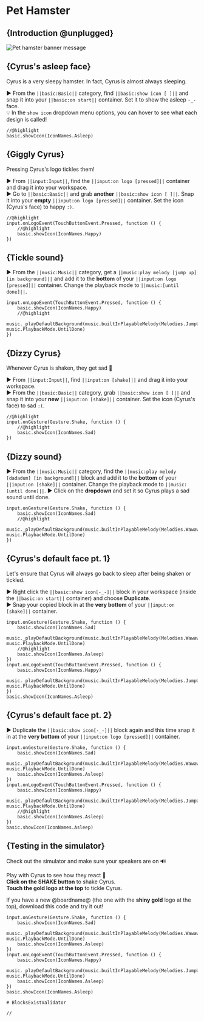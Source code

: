 # Pet Hamster

## {Introduction @unplugged}

![Pet hamster banner message](/static/mb/projects/pet-hamster.png)

## {Cyrus's asleep face}

Cyrus is a very sleepy hamster. In fact, Cyrus is almost always sleeping.

► From the ``||basic:Basic||`` category, find ``||basic:show icon [ ]||`` and snap it into your ``||basic:on start||`` container. Set it to show the asleep ``-_-`` face.  
💡 In the ``show icon`` dropdown menu options, you can hover to see what each design is called!

```blocks
//@highlight
basic.showIcon(IconNames.Asleep)
```

## {Giggly Cyrus}

Pressing Cyrus's logo tickles them!

► From ``||input:Input||``, find the ``||input:on logo [pressed]||`` container and drag it into your workspace.  
► Go to ``||basic:Basic||`` and grab **another** ``||basic:show icon [ ]||``. Snap it into your **empty** ``||input:on logo [pressed]||`` container. Set the icon (Cyrus's face) to happy ``:)``.

```blocks
//@highlight
input.onLogoEvent(TouchButtonEvent.Pressed, function () {
    //@highlight
    basic.showIcon(IconNames.Happy)
})
```

## {Tickle sound}

► From the ``||music:Music||`` category, get a ``||music:play melody [jump up] [in background]||`` and add it to the **bottom** of your ``||input:on logo [pressed]||`` container. Change the playback mode to ``||music:[until done]||``.

```blocks
input.onLogoEvent(TouchButtonEvent.Pressed, function () {
    basic.showIcon(IconNames.Happy)
    //@highlight
    music._playDefaultBackground(music.builtInPlayableMelody(Melodies.JumpUp), music.PlaybackMode.UntilDone)
})
```

## {Dizzy Cyrus}

Whenever Cyrus is shaken, they get sad 🙁

► From ``||input:Input||``, find ``||input:on [shake]||`` and drag it into your workspace.  
► From the ``||basic:Basic||`` category, grab ``||basic:show icon [ ]||`` and snap it into your **new** ``||input:on [shake]||`` container. Set the icon (Cyrus's face) to sad ``:(``.

```blocks
//@highlight
input.onGesture(Gesture.Shake, function () {
    //@highlight
    basic.showIcon(IconNames.Sad)
})
```

## {Dizzy sound}

► From the ``||music:Music||`` category, find the ``||music:play melody [dadadum] [in background]||`` block and add it to the **bottom** of your ``||input:on [shake]||`` container. Change the playback mode to ``||music:[until done]||``.
► Click on the **dropdown** and set it so Cyrus plays a sad sound until done.

```blocks
input.onGesture(Gesture.Shake, function () {
    basic.showIcon(IconNames.Sad)
    //@highlight
    music._playDefaultBackground(music.builtInPlayableMelody(Melodies.Wawawawaa), music.PlaybackMode.UntilDone)
})
```

## {Cyrus's default face pt. 1}

Let's ensure that Cyrus will always go back to sleep after being shaken or tickled.

► Right click the ``||basic:show icon[-_-]||`` block in your workspace (inside the ``||basic:on start||`` container) and choose **Duplicate**.  
► Snap your copied block in at the **very bottom** of your ``||input:on [shake]||`` container.

```blocks
input.onGesture(Gesture.Shake, function () {
    basic.showIcon(IconNames.Sad)
    music._playDefaultBackground(music.builtInPlayableMelody(Melodies.Wawawawaa), music.PlaybackMode.UntilDone)
    //@highlight
    basic.showIcon(IconNames.Asleep)
})
input.onLogoEvent(TouchButtonEvent.Pressed, function () {
    basic.showIcon(IconNames.Happy)
    music._playDefaultBackground(music.builtInPlayableMelody(Melodies.JumpUp), music.PlaybackMode.UntilDone)
})
basic.showIcon(IconNames.Asleep)
```

## {Cyrus's default face pt. 2}

► Duplicate the ``||basic:show icon[-_-]||`` block again and this time snap it in at the **very bottom** of your ``||input:on logo [pressed]||`` container.

```blocks
input.onGesture(Gesture.Shake, function () {
    basic.showIcon(IconNames.Sad)
    music._playDefaultBackground(music.builtInPlayableMelody(Melodies.Wawawawaa), music.PlaybackMode.UntilDone)
    basic.showIcon(IconNames.Asleep)
})
input.onLogoEvent(TouchButtonEvent.Pressed, function () {
    basic.showIcon(IconNames.Happy)
    music._playDefaultBackground(music.builtInPlayableMelody(Melodies.JumpUp), music.PlaybackMode.UntilDone)
    //@highlight
    basic.showIcon(IconNames.Asleep)
})
basic.showIcon(IconNames.Asleep)
```

## {Testing in the simulator}

Check out the simulator and make sure your speakers are on 🔊

Play with Cyrus to see how they react 🐹  
**Click on the SHAKE button** to shake Cyrus.  
**Touch the gold logo at the top** to tickle Cyrus.

If you have a new @boardname@ (the one with the **shiny gold** logo at the top), download this code and try it out!

```blocks
input.onGesture(Gesture.Shake, function () {
    basic.showIcon(IconNames.Sad)
    music._playDefaultBackground(music.builtInPlayableMelody(Melodies.Wawawawaa), music.PlaybackMode.UntilDone)
    basic.showIcon(IconNames.Asleep)
})
input.onLogoEvent(TouchButtonEvent.Pressed, function () {
    basic.showIcon(IconNames.Happy)
    music._playDefaultBackground(music.builtInPlayableMelody(Melodies.JumpUp), music.PlaybackMode.UntilDone)
    basic.showIcon(IconNames.Asleep)
})
basic.showIcon(IconNames.Asleep)
```

```validation.global
# BlocksExistValidator
```

```template
//
```